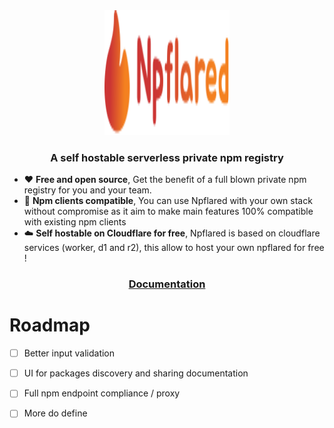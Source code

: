 <div align="center">
    <img src="./assets/logo.svg" width="200" height="200">
</div align="center">
<div align="center"><h3>A self hostable serverless private npm registry</h3></div>

- ❤️ <b>Free and open source</b>, Get the benefit of a full blown private npm registry for you and your team.
- 🔌 <b>Npm clients compatible</b>, You can use Npflared with your own stack without compromise as it aim to make main features 100% compatible with existing npm clients
- ☁️ <b>Self hostable on Cloudflare for free</b>, Npflared is based on cloudflare services (worker, d1 and r2), this allow to host your own npflared for free !

<div align="center">
    <a href="https://npflared.thomas-cogez.fr/"><h3>Documentation</h3></a>
</div>

# Roadmap
- [ ] Better input validation
- [ ] UI for packages discovery and sharing documentation
- [ ] Full npm endpoint compliance / proxy
- [ ] More do define



